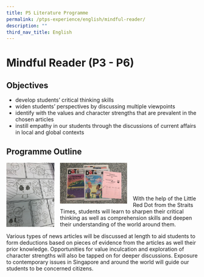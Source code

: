 ```yaml
---
title: P5 Literature Programme
permalink: /ptps-experience/english/mindful-reader/
description: ""
third_nav_title: English
---
```

# Mindful Reader (P3 - P6)

## Objectives
* develop students’ critical thinking skills
* widen students’ perspectives by discussing multiple viewpoints
* identify with the values and character strengths that are prevalent in the chosen articles
* instill empathy in our students through the discussions of current affairs in local and global contexts 

## Programme Outline
<img src="/images/PTPS%20Experience/Mindful%20reader.jpg" style="width:25%;margin-right:15px;" align = "left">

<img src="/images/PTPS%20Experience/Little%20red%20dot.jpg" style="width:35%;margin-right:15px;" align = "left"><br><br><br><br><br>
With the help of the Little Red Dot from the Straits Times, students will learn to sharpen their critical thinking as well as comprehension skills and deepen their understanding of the world around them. 

Various types of news articles will be discussed at length to aid students to form deductions based on pieces of evidence from the articles as well their prior knowledge. Opportunities for value inculcation and exploration of character strengths will also be tapped on for deeper discussions. Exposure to contemporary issues in Singapore and around the world will guide our students to be concerned citizens.